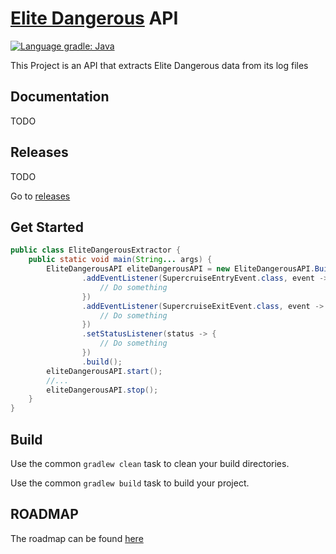 # [Elite Dangerous](https://www.elitedangerous.com/) API


[![Language gradle: Java](https://img.shields.io/lgtm/grade/java/g/ChristopheCVB/EliteDangerous.svg?logo=lgtm&logoWidth=18)](https://lgtm.com/projects/g/ChristopheCVB/TouchPortalPluginSDK/context:java)

This Project is an API that extracts Elite Dangerous data from its log files

## Documentation

TODO

## Releases

TODO

Go to [releases](https://github.com/ChristopheCVB/EliteDangerous/releases)

## Get Started

```java
public class EliteDangerousExtractor {
    public static void main(String... args) {
        EliteDangerousAPI eliteDangerousAPI = new EliteDangerousAPI.Builder()
                .addEventListener(SupercruiseEntryEvent.class, event -> {
                    // Do something
                })
                .addEventListener(SupercruiseExitEvent.class, event -> {
                    // Do something
                })
                .setStatusListener(status -> {
                    // Do something
                })
                .build();
        eliteDangerousAPI.start();
        //...
        eliteDangerousAPI.stop();
    }
}
```

## Build

Use the common `gradlew clean` task to clean your build directories.

Use the common `gradlew build` task to build your project.

## ROADMAP

The roadmap can be found [here](https://github.com/ChristopheCVB/EliteDangerous/projects/1)